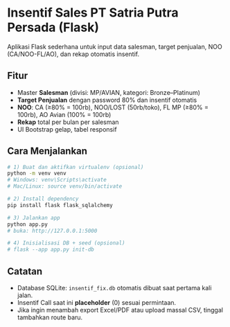 # Insentif Sales PT Satria Putra Persada (Flask)

Aplikasi Flask sederhana untuk input data salesman, target penjualan, NOO (CA/NOO-FL/AO), dan rekap otomatis insentif.

## Fitur
- Master **Salesman** (divisi: MP/AVIAN, kategori: Bronze–Platinum)
- **Target Penjualan** dengan password 80% dan insentif otomatis
- **NOO**: CA (≥80% = 100rb), NOO/LOST (50rb/toko), FL MP (≥80% = 100rb), AO Avian (100% = 100rb)
- **Rekap** total per bulan per salesman
- UI Bootstrap gelap, tabel responsif

## Cara Menjalankan
```bash
# 1) Buat dan aktifkan virtualenv (opsional)
python -m venv venv
# Windows: venv\Scripts\activate
# Mac/Linux: source venv/bin/activate

# 2) Install dependency
pip install flask flask_sqlalchemy

# 3) Jalankan app
python app.py
# buka: http://127.0.0.1:5000

# 4) Inisialisasi DB + seed (opsional)
# flask --app app.py init-db
```

## Catatan
- Database SQLite: `insentif_fix.db` otomatis dibuat saat pertama kali jalan.
- Insentif Call saat ini **placeholder** (0) sesuai permintaan.
- Jika ingin menambah export Excel/PDF atau upload massal CSV, tinggal tambahkan route baru.
